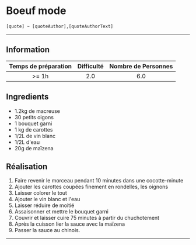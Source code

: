 # Boeuf mode

`[quote] ~ [quoteAuthor],[quoteAuthorText]`

---

## Information

| Temps de préparation  | Difficulté    | Nombre de Personnes |
|:---------------------:|:-------------:|:-------------------:|
| >= 1h            | 2.0  | 6.0        |

## Ingredients

- 1.2kg de macreuse
- 30 petits oigons
- 1 bouquet garni
- 1 kg de carottes
- 1/2L de vin blanc
- 1/2L d'eau
- 20g de maïzena


## Réalisation

1. Faire revenir le morceau pendant 10 minutes dans une cocotte-minute
1. Ajouter les carottes coupées finement en rondelles, les oignons
1. Laisser colorer le tout
1. Ajouter le vin blanc et l'eau
1. Laisser réduire de moitié
1. Assaisonner et mettre le bouquet garni
1. Couvrir et laisser cuire 75 minutes à partir du chuchotement
1. Après la cuisson lier la sauce avec la maïzena
1. Passer la sauce au chinois.


---


